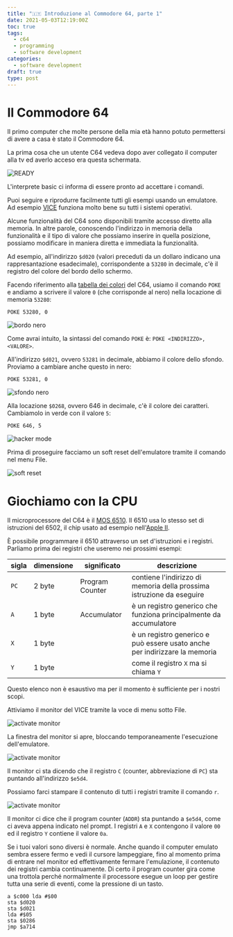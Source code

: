 ```yaml
---
title: "🇮🇹 Introduzione al Commodore 64, parte 1"
date: 2021-05-03T12:19:00Z
toc: true
tags:
  - c64
  - programming
  - software development
categories:
  - software development
draft: true
type: post
---
```


# Il Commodore 64

Il primo computer che molte persone della mia età hanno potuto permettersi di
avere a casa è stato il Commodore 64.

La prima cosa che un utente C64 vedeva dopo aver collegato il computer alla tv
ed averlo acceso era questa schermata.

![READY](/images/posts/c64-ready.png)

L'interprete basic ci informa di essere pronto ad accettare i comandi.

Puoi seguire e riprodurre facilmente tutti gli esempi usando un emulatore. Ad
esempio [VICE](https://vice-emu.sourceforge.io/) funziona molto bene su tutti i
sistemi operativi.

Alcune funzionalità del C64 sono disponibili tramite accesso diretto alla
memoria. In altre parole, conoscendo l'indirizzo in memoria della funzionalità e
il tipo di valore che possiamo inserire in quella posizione, possiamo modificare
in maniera diretta e immediata la funzionalità.

Ad esempio, all'indirizzo `$d020` (valori preceduti da un dollaro indicano una
rappresantazione esadecimale), corrispondente a `53280` in decimale, c'è il
registro del colore del bordo dello schermo.

Facendo riferimento alla
[tabella dei colori](https://www.c64-wiki.com/wiki/Color) del C64, usiamo il
comando `POKE` e andiamo a scrivere il valore `0` (che corrisponde al nero)
nella locazione di memoria `53280`:

```basic
POKE 53280, 0
```

![bordo nero](/images/posts/c64-border.png)

Come avrai intuito, la sintassi del comando `POKE` è:
`POKE <INDIRIZZO>, <VALORE>`.

All'indirizzo `$d021`, ovvero `53281` in decimale, abbiamo il colore dello
sfondo. Proviamo a cambiare anche questo in nero:

```basic
POKE 53281, 0
```

![sfondo nero](/images/posts/c64-background.png)

Alla locazione `$0268`, ovvero 646 in decimale, c'è il colore dei caratteri.
Cambiamolo in verde con il valore `5`:

```basic
POKE 646, 5
```

![hacker mode](/images/posts/c64-hacker.png)

Prima di proseguire facciamo un soft reset dell'emulatore tramite il comando nel
menu File.

![soft reset](/images/posts/c64-soft-reset.png)

# Giochiamo con la CPU

Il microprocessore del C64 è il
[MOS 6510](https://en.wikipedia.org/wiki/MOS_Technology_6510). Il 6510 usa lo
stesso set di istruzioni del 6502, il chip usato ad esempio
nell'[Apple II](https://en.wikipedia.org/wiki/Apple_II).

È possibile programmare il 6510 attraverso un set d'istruzioni e i registri.
Parliamo prima dei registri che useremo nei prossimi esempi:

| sigla | dimensione | significato     | descrizione                                                                |
| ----- | ---------- | --------------- | -------------------------------------------------------------------------- |
| `PC`  | 2 byte     | Program Counter | contiene l'indirizzo di memoria della prossima istruzione da eseguire      |
| `A`   | 1 byte     | Accumulator     | è un registro generico che funziona principalmente da accumulatore         |
| `X`   | 1 byte     |                 | è un registro generico e può essere usato anche per indirizzare la memoria |
| `Y`   | 1 byte     |                 | come il registro `X` ma si chiama `Y`                                      |

Questo elenco non è esaustivo ma per il momento è sufficiente per i nostri
scopi.

Attiviamo il monitor del VICE tramite la voce di menu sotto File.

![activate monitor](/images/posts/c64-activate-monitor.png)

La finestra del monitor si apre, bloccando temporaneamente l'esecuzione
dell'emulatore.

![activate monitor](/images/posts/c64-monitor-pc.png)

Il monitor ci sta dicendo che il registro `C` (counter, abbreviazione di `PC`)
sta puntando all'indirizzo `$e5d4`.

Possiamo farci stampare il contenuto di tutti i registri tramite il comando `r`.

![activate monitor](/images/posts/c64-monitor-registers.png)

Il monitor ci dice che il program counter (`ADDR`) sta puntando a `$e5d4`, come
ci aveva appena indicato nel prompt. I registri `A` e `X` contengono il valore
`00` ed il registro `Y` contiene il valore `0a`.

Se i tuoi valori sono diversi è normale. Anche quando il computer emulato sembra
essere fermo e vedi il cursore lampeggiare, fino al momento prima di entrare nel
monitor ed effettivamente fermare l'emulazione, il contenuto dei registri cambia
continuamente. Di certo il program counter gira come una trottola perché
normalmente il processore esegue un loop per gestire tutta una serie di eventi,
come la pressione di un tasto.

```
a $c000 lda #$00
sta $d020
sta $d021
lda #$05
sta $0286
jmp $a714
```
